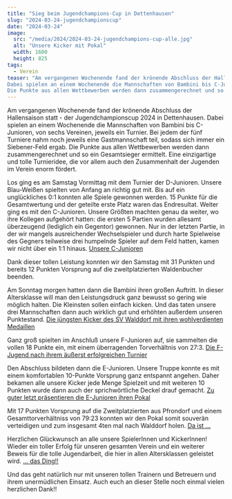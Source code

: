 ```yaml
---
title: "Sieg beim Jugendchampions-Cup in Dettenhausen"
slug: "2024-03-24-jugendchampionscup"
date: "2024-03-24"
image:
  src: "/media/2024/2024-03-24-jugendchampions-cup-alle.jpg"
  alt: "Unsere Kicker mit Pokal"
  width: 1600
  height: 825
tags:
  - Verein
teaser: "Am vergangenen Wochenende fand der krönende Abschluss der Hallensaison statt - der Jugendchampionscup 2024 in Dettenhausen.
Dabei spielen an einem Wochenende die Mannschaften von Bambini bis C-Junioren, von sechs Vereinen, jeweils ein Turnier.
Die Punkte aus allen Wettbewerben werden dann zusammengerechnet und so ein Gesamtsieger ermittelt."
---
```

Am vergangenen Wochenende fand der krönende Abschluss der Hallensaison statt - der Jugendchampionscup 2024 in Dettenhausen.
Dabei spielen an einem Wochenende die Mannschaften von Bambini bis C-Junioren, von sechs Vereinen, jeweils ein Turnier. Bei jedem der fünf Turniere nahm noch jeweils eine Gastmannschaft teil, sodass sich immer ein Siebener-Feld ergab.
Die Punkte aus allen Wettbewerben werden dann zusammengerechnet und so ein Gesamtsieger ermittelt.
Eine einzigartige und tolle Turnieridee, die vor allem auch den Zusammenhalt der Jugenden im Verein enorm fördert.

Los ging es am Samstag Vormittag mit dem Turnier der D-Junioren. Unsere Blau-Weißen spielten von Anfang an richtig gut mit. Bis auf ein unglückliches 0:1 konnten alle Spiele gewonnen werden. 15 Punkte für die Gesamtwertung und der geteilte erste Platz waren das Endresultat.
Weiter ging es mit den C-Junioren. Unsere Größten machten genau da weiter, wo ihre Kollegen aufgehört hatten: die ersten 5 Partien wurden allesamt überzeugend (lediglich ein Gegentor) gewonnen. Nur in der letzten Partie, in der wir mangels ausreichender Wechselspieler und durch harte Spielweise des Gegners teilweise drei humpelnde Spieler auf dem Feld hatten, kamen wir nicht über ein 1:1 hinaus.
[Unsere C-Junioren](/media/2024/2024-03-24-jugendchampions-cup-c.jpg)

Dank dieser tollen Leistung konnten wir den Samstag mit 31 Punkten und bereits 12 Punkten Vorsprung auf die zweitplatzierten Waldenbucher beenden.

Am Sonntag morgen hatten dann die Bambini ihren großen Auftritt. In dieser Altersklasse will man den Leistungsdruck ganz bewusst so gering wie möglich halten. Die Kleinsten sollen einfach kicken. Und das taten unsere drei Mannschaften dann auch wirklich gut und erhöhten außerdem unseren Punktestand.
[Die jüngsten Kicker des SV Walddorf mit ihren wohlverdienten Medaillen](/media/2024/2024-03-24-jugendchampions-cup-bambini.jpg)

Ganz groß spielten im Anschluß unsere F-Junioren auf, sie sammelten die vollen 18 Punkte ein, mit einem überragenden Torverhältnis von 27:3.
[Die F-Jugend nach ihrem äußerst erfolgreichen Turnier](/media/2024/2024-03-24-jugendchampions-cup-bambini.jpg)

Den Abschluss bildeten dann die E-Junioren. Unsere Truppe konnte es mit einem komfortablen 10-Punkte Vorsprung ganz entspannt angehen.
Daher bekamen alle unsere Kicker jede Menge Spielzeit und mit weiteren 10 Punkten wurde dann auch der sprichwörtliche Deckel drauf gemacht.
[Zu guter letzt präsentieren die E-Junioren ihren Pokal](/media/2024/2024-03-24-jugendchampions-cup-bambini.jpg)

Mit 17 Punkten Vorsprung auf die Zweitplatzierten aus Pfrondorf und einem Gesamttorverhältniss von 79:23 konnten wir den Pokal somit souverän verteidigen und zum insgesamt 4ten mal nach Walddorf holen.
[Da ist ...](/media/2024/2024-03-24-jugendchampions-cup-jubel-1.jpg)

Herzlichen Glückwunsch an alle unsere SpielerInnen und KickerInnen! Wieder ein toller Erfolg für unseren gesamten Verein und ein weiterer Beweis für die tolle Jugendarbeit, die hier in allen Altersklassen geleistet wird.
[... das Ding!!](/media/2024/2024-03-24-jugendchampions-cup-jubel-2.jpg)

Und das geht natürlich nur mit unseren tollen Trainern und Betreuern und ihrem unermüdlichen Einsatz.
Auch euch an dieser Stelle noch einmal vielen herzlichen Dank!!



